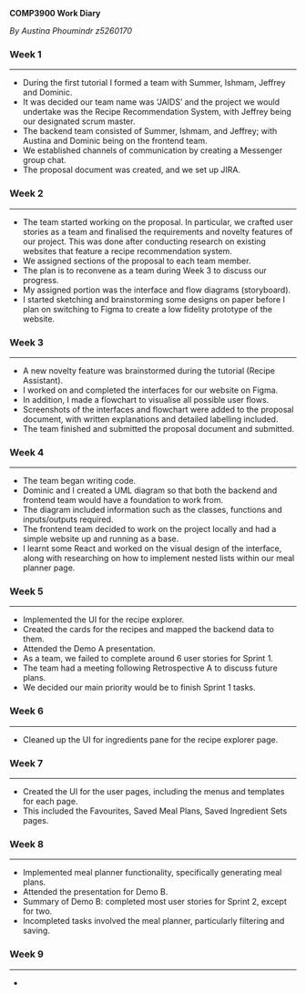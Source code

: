 **COMP3900 Work Diary**

_By Austina Phoumindr z5260170_


### Week 1
---
- During the first tutorial I formed a team with Summer, Ishmam, Jeffrey and Dominic. 
- It was decided our team name was ‘JAIDS’ and the project we would undertake was the     Recipe Recommendation System, with Jeffrey being our designated scrum master. 
- The backend team consisted of Summer, Ishmam, and Jeffrey; with Austina and Dominic being on the frontend team. 
- We established channels of communication by creating a Messenger group chat. 
- The proposal document was created, and we set up JIRA.

### Week 2
---
- The team started working on the proposal. In particular, we crafted user stories as a team and finalised the requirements and novelty features of our project. This was done after conducting research on existing websites that feature a recipe recommendation system. 
- We assigned sections of the proposal to each team member.
- The plan is to reconvene as a team during Week 3 to discuss our progress.
- My assigned portion was the interface and flow diagrams (storyboard).
- I started sketching and brainstorming some designs on paper before I plan on switching to Figma to create a low fidelity prototype of the website.

### Week 3
---
- A new novelty feature was brainstormed during the tutorial (Recipe Assistant).
- I worked on and completed the interfaces for our website on Figma.
- In addition, I made a flowchart to visualise all possible user flows.
- Screenshots of the interfaces and flowchart were added to the proposal document, with written explanations and detailed labelling included.
- The team finished and submitted the proposal document and submitted.

### Week 4
---
- The team began writing code.
- Dominic and I created a UML diagram so that both the backend and frontend team would have a foundation to work from. 
- The diagram included information such as the classes, functions and inputs/outputs required.
- The frontend team decided to work on the project locally and had a simple website up and running as a base.
- I learnt some React and worked on the visual design of the interface, along with researching on how to implement nested lists within our meal planner page.

### Week 5
---
- Implemented the UI for the recipe explorer.
- Created the cards for the recipes and mapped the backend data to them.
- Attended the Demo A presentation.
- As a team, we failed to complete around 6 user stories for Sprint 1.
- The team had a meeting following Retrospective A to discuss future plans.
- We decided our main priority would be to finish Sprint 1 tasks.

### Week 6
---
- Cleaned up the UI for ingredients pane for the recipe explorer page.

### Week 7
---
- Created the UI for the user pages, including the menus and templates for each page.
- This included the Favourites, Saved Meal Plans, Saved Ingredient Sets pages.

### Week 8
---
- Implemented meal planner functionality, specifically generating meal plans.
- Attended the presentation for Demo B.
- Summary of Demo B: completed most user stories for Sprint 2, except for two.
- Incompleted tasks involved the meal planner, particularly filtering and saving.

### Week 9
---
- 
